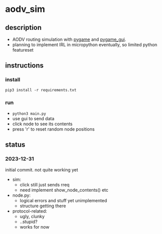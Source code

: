 # aodv_sim

## description

- AODV routing simulation with [pygame](https://www.pygame.org) and [pygame_gui](https://pygame-gui.readthedocs.io/en/latest/quick_start.html).
- planning to implement IRL in micropython eventually, so limited python featureset

## instructions

### install
`pip3 install -r requirements.txt`

### run
- `python3 main.py`
- use gui to send data
- click node to see its contents
- press 'r' to reset random node positions

## status

### 2023-12-31

initial commit. not quite working yet
- sim:
  - click still just sends rreq
  - need implement show_node_contents() etc
- node.py:
  - logical errors and stuff yet unimplemented
  - structure getting there
- protocol-related:
  - ugly, clunky
  - ..stupid?
  - works for now